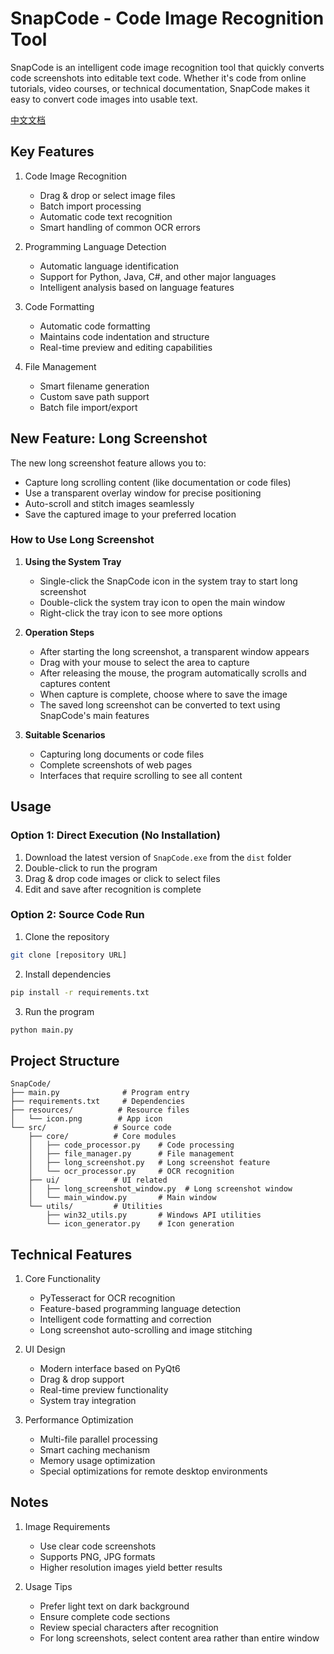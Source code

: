 # SnapCode - Code Image Recognition Tool

SnapCode is an intelligent code image recognition tool that quickly converts code screenshots into editable text code. Whether it's code from online tutorials, video courses, or technical documentation, SnapCode makes it easy to convert code images into usable text.

[中文文档](README-CN.md)

## Key Features

1. Code Image Recognition
   - Drag & drop or select image files
   - Batch import processing
   - Automatic code text recognition
   - Smart handling of common OCR errors

2. Programming Language Detection
   - Automatic language identification
   - Support for Python, Java, C#, and other major languages
   - Intelligent analysis based on language features

3. Code Formatting
   - Automatic code formatting
   - Maintains code indentation and structure
   - Real-time preview and editing capabilities

4. File Management
   - Smart filename generation
   - Custom save path support
   - Batch file import/export

## New Feature: Long Screenshot

The new long screenshot feature allows you to:
- Capture long scrolling content (like documentation or code files)
- Use a transparent overlay window for precise positioning
- Auto-scroll and stitch images seamlessly
- Save the captured image to your preferred location

### How to Use Long Screenshot

1. **Using the System Tray**
   - Single-click the SnapCode icon in the system tray to start long screenshot
   - Double-click the system tray icon to open the main window
   - Right-click the tray icon to see more options

2. **Operation Steps**
   - After starting the long screenshot, a transparent window appears
   - Drag with your mouse to select the area to capture
   - After releasing the mouse, the program automatically scrolls and captures content
   - When capture is complete, choose where to save the image
   - The saved long screenshot can be converted to text using SnapCode's main features

3. **Suitable Scenarios**
   - Capturing long documents or code files
   - Complete screenshots of web pages
   - Interfaces that require scrolling to see all content

## Usage

### Option 1: Direct Execution (No Installation)
1. Download the latest version of `SnapCode.exe` from the `dist` folder
2. Double-click to run the program
3. Drag & drop code images or click to select files
4. Edit and save after recognition is complete

### Option 2: Source Code Run
1. Clone the repository
```bash
git clone [repository URL]
```

2. Install dependencies
```bash
pip install -r requirements.txt
```

3. Run the program
```bash
python main.py
```

## Project Structure

```
SnapCode/
├── main.py              # Program entry
├── requirements.txt     # Dependencies
├── resources/          # Resource files
│   └── icon.png        # App icon
└── src/               # Source code
    ├── core/          # Core modules
    │   ├── code_processor.py    # Code processing
    │   ├── file_manager.py      # File management
    │   ├── long_screenshot.py   # Long screenshot feature
    │   └── ocr_processor.py     # OCR recognition
    ├── ui/            # UI related
    │   ├── long_screenshot_window.py  # Long screenshot window
    │   └── main_window.py       # Main window
    └── utils/         # Utilities
        ├── win32_utils.py       # Windows API utilities
        └── icon_generator.py    # Icon generation
```

## Technical Features

1. Core Functionality
   - PyTesseract for OCR recognition
   - Feature-based programming language detection
   - Intelligent code formatting and correction
   - Long screenshot auto-scrolling and image stitching

2. UI Design
   - Modern interface based on PyQt6
   - Drag & drop support
   - Real-time preview functionality
   - System tray integration

3. Performance Optimization
   - Multi-file parallel processing
   - Smart caching mechanism
   - Memory usage optimization
   - Special optimizations for remote desktop environments

## Notes

1. Image Requirements
   - Use clear code screenshots
   - Supports PNG, JPG formats
   - Higher resolution images yield better results

2. Usage Tips
   - Prefer light text on dark background
   - Ensure complete code sections
   - Review special characters after recognition
   - For long screenshots, select content area rather than entire window 